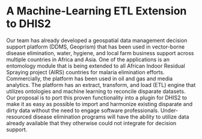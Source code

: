 # A Machine-Learning ETL Extension to DHIS2

Our team has already developed a geospatial data management decision support platform (DDMS, Geoprism) that has been used in vector-borne disease elimination, water, hygiene, and local farm business support across multiple countries in Africa and Asia. One of the applications is an entomology module that is being extended to all African Indoor Residual Spraying project (AIRS) countries for malaria elimination efforts. Commercially, the platform has been used in oil and gas and media analytics. The platform has an extract, transform, and load (ETL) engine that utilizes ontologies and machine learning to reconcile disparate datasets. Our proposal is to port this proven functionality into a plugin for DHIS2 to make it as easy as possible to import and harmonize existing disparate and dirty data without the need to engage software professionals. Under-resourced disease elimination programs will have the ability to utilize data already available that they otherwise could not integrate for decision support. 
